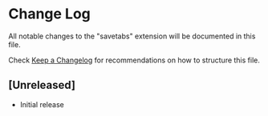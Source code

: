# Change Log

All notable changes to the "savetabs" extension will be documented in this file.

Check [Keep a Changelog](http://keepachangelog.com/) for recommendations on how to structure this file.

## [Unreleased]

- Initial release